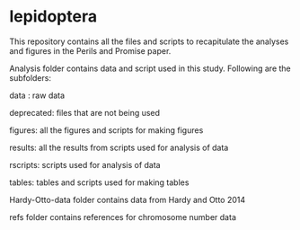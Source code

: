 # lepidoptera

This repository contains all the files and scripts to recapitulate the analyses and figures in the Perils and Promise paper.

Analysis folder contains data and script used in this study. Following are the subfolders:

data : raw data

deprecated: files that are not being used

figures: all the figures and scripts for making figures

results: all the results from scripts used for analysis of data

rscripts: scripts used for analysis of data

tables: tables and scripts used for making tables

Hardy-Otto-data folder contains data from Hardy and Otto 2014

refs folder contains references for chromosome number data
